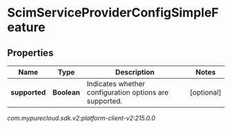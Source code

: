 # ScimServiceProviderConfigSimpleFeature


## Properties

| Name | Type | Description | Notes |
| ------------ | ------------- | ------------- | ------------- |
| **supported** | **Boolean** | Indicates whether configuration options are supported. |  [optional] |




_com.mypurecloud.sdk.v2:platform-client-v2:215.0.0_
